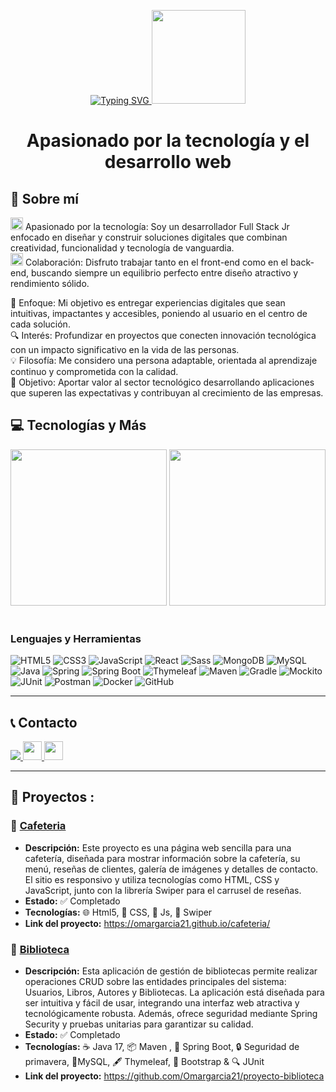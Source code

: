 <!-----  SALUDO ---->
<p align="center">
  
  <!----- Funente de la animación ----->
  <a href="https://git.io/typing-svg">
    <img src="https://readme-typing-svg.demolab.com?font=Inter&weight=500&size=25&pause=1000&color=1A03FFDD&background=3E8DC700&width=435&lines=%C2%A1Hola%2C+Soy+Omar+Garcia+%F0%9F%91%8B!;Desarrollador+FullStack+Jr+%F0%9F%A7%91%E2%80%8D%F0%9F%92%BB" alt="Typing SVG" />
  </a> 
   <!----- Gift developer ----->
  <img src="https://github.com/TheDudeThatCode/TheDudeThatCode/blob/master/Assets/Developer.gif" width="150px" />
</p>



<h1 align="center"> Apasionado por la tecnología y el desarrollo web</h1>


## 🌟 Sobre mí

<img src="https://github.com/TheDudeThatCode/TheDudeThatCode/blob/master/Assets/Rocket.gif" width="20px" /> Apasionado por la tecnología: Soy un desarrollador Full Stack Jr enfocado en diseñar y construir soluciones digitales que combinan creatividad, funcionalidad y tecnología de vanguardia.
<br>
<img src="https://github.com/TheDudeThatCode/TheDudeThatCode/blob/master/Assets/Earth.gif" width="20px" /> Colaboración: Disfruto trabajar tanto en el front-end como en el back-end, buscando siempre un equilibrio perfecto entre diseño atractivo y rendimiento sólido.
<br>

📘 Enfoque: Mi objetivo es entregar experiencias digitales que sean intuitivas, impactantes y accesibles, poniendo al usuario en el centro de cada solución.
<br>
🔍 Interés: Profundizar en proyectos que conecten innovación tecnológica con un impacto significativo en la vida de las personas.
<br>
💡 Filosofía: Me considero una persona adaptable, orientada al aprendizaje continuo y comprometida con la calidad.
<br>
🎯 Objetivo: Aportar valor al sector tecnológico desarrollando aplicaciones que superen las expectativas y contribuyan al crecimiento de las empresas.

## 💻 Tecnologías y Más

<div align="center">
  <img src="https://camo.githubusercontent.com/d7d9f550bdc257fb6a47323ffc0f50c067481a616f1f0e5dd468d3acd2cec4c7/68747470733a2f2f6d656469612e67697068792e636f6d2f6d656469612f336f68733442536163464b493741373137792f67697068792e676966" width="250px" />
  <img src="https://github.com/TheDudeThatCode/TheDudeThatCode/blob/master/Assets/Designer.gif" width="250px" />
</div>

<br/>

### Lenguajes y Herramientas
![HTML5](https://img.shields.io/badge/-HTML5-%23E44D27?style=flat-square&logo=html5&logoColor=ffffff)
![CSS3](https://img.shields.io/badge/-CSS3-%231572B6?style=flat-square&logo=css3&logoColor=ffffff)
![JavaScript](https://img.shields.io/badge/-JavaScript-%23F7DF1C?style=flat-square&logo=javascript&logoColor=000000&labelColor=%23F7DF1C&color=%23FFCE5A)
![React](https://img.shields.io/badge/-React-%23282C34?style=flat-square&logo=react&logoColor=61DAFB)
![Sass](https://img.shields.io/badge/-Sass-%23CC6699?style=flat-square&logo=sass&logoColor=ffffff)
![MongoDB](https://img.shields.io/badge/-MongoDB-%2347A248?style=flat-square&logo=mongodb&logoColor=ffffff)
![MySQL](https://img.shields.io/badge/-MySQL-%234479A1?style=flat-square&logo=mysql&logoColor=ffffff)
![Java](https://img.shields.io/badge/-Java-%23007396?style=flat-square&logo=java&logoColor=ffffff)
![Spring](https://img.shields.io/badge/-Spring-%236DB33F?style=flat-square&logo=spring&logoColor=ffffff)
![Spring Boot](https://img.shields.io/badge/-Spring_Boot-%236DB33F?style=flat-square&logo=spring-boot&logoColor=ffffff)
![Thymeleaf](https://img.shields.io/badge/-Thymeleaf-%23005F0F?style=flat-square&logo=thymeleaf&logoColor=ffffff)
![Maven](https://img.shields.io/badge/-Maven-%23C71A36?style=flat-square&logo=apache-maven&logoColor=ffffff)
![Gradle](https://img.shields.io/badge/-Gradle-%2302303A?style=flat-square&logo=gradle&logoColor=ffffff)
![Mockito](https://img.shields.io/badge/-Mockito-%2348C652?style=flat-square&logo=mockito&logoColor=ffffff)
![JUnit](https://img.shields.io/badge/-JUnit-%2325A162?style=flat-square&logo=junit5&logoColor=ffffff)
![Postman](https://img.shields.io/badge/-Postman-%23FF6C37?style=flat-square&logo=postman&logoColor=ffffff)
![Docker](https://img.shields.io/badge/-Docker-%232496ED?style=flat-square&logo=docker&logoColor=ffffff)
![GitHub](https://img.shields.io/badge/-GitHub-%23181717?style=flat-square&logo=github&logoColor=ffffff)

---

## 📞 Contacto

<div align="left">
  <a href="https://wa.me/528180147117" target="_blank">
    <img src="https://img.shields.io/badge/WhatsApp-25D366?style=for-the-badge&logo=whatsapp&logoColor=white"/>
  </a>
  <a href="https://www.linkedin.com/in/omar-garc%C3%ADa-programador/" target="_blank">
    <img src="https://github.com/TheDudeThatCode/TheDudeThatCode/blob/master/Assets/Linkedin.svg" width="30px"/>
  </a>
  <a href="mailto:omar.garcia.21@hotmail.com" target="_blank">
    <img src="https://github.com/TheDudeThatCode/TheDudeThatCode/blob/master/Assets/Gmail.svg" width="30px"/>
  </a>
</div>

---


  ## 🌟 Proyectos :
  ### 🚀 [Cafeteria ](#1)
- **Descripción:** Este proyecto es una página web sencilla para una cafetería, diseñada para mostrar información sobre la cafetería, su menú, reseñas de clientes, galería de imágenes y detalles de contacto. El sitio es responsivo y utiliza tecnologías como HTML, CSS y JavaScript, junto con la librería Swiper para el carrusel de reseñas.
- **Estado:** ✅ Completado
- **Tecnologías:** 🌐 Html5, 🎨 CSS, 🚀 Js, 🎠 Swiper
- **Link del proyecto:** https://omargarcia21.github.io/cafeteria/

 ### 🚀 [Biblioteca ](#2)
- **Descripción:** Esta aplicación de gestión de bibliotecas permite realizar operaciones CRUD sobre las entidades principales del sistema: Usuarios, Libros, Autores y Bibliotecas. La aplicación está diseñada para ser intuitiva y fácil de usar, integrando una interfaz web atractiva y tecnológicamente robusta. Además, ofrece seguridad mediante Spring Security y pruebas unitarias para garantizar su calidad.
- **Estado:** ✅ Completado
- **Tecnologías:** ☕ Java 17, 📦 Maven , 🌱 Spring Boot, 🔒 Seguridad de primavera,  🐬MySQL, 🖋️ Thymeleaf, 🎨 Bootstrap & 🔍 JUnit
- **Link del proyecto:** https://github.com/Omargarcia21/proyecto-biblioteca
